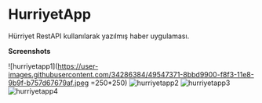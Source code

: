 # HurriyetApp
Hürriyet RestAPI kullanılarak yazılmış haber uygulaması. 

<b>Screenshots</b>

![hurriyetapp1](https://user-images.githubusercontent.com/34286384/49547371-8bbd9900-f8f3-11e8-9b9f-b757d67679af.jpeg =250*250)
![hurriyetapp2](https://user-images.githubusercontent.com/34286384/49547426-b0197580-f8f3-11e8-8b27-f558dc757624.jpeg)
![hurriyetapp3](https://user-images.githubusercontent.com/34286384/49547431-b4de2980-f8f3-11e8-81db-2415d90766d8.jpeg)
![hurriyetapp4](https://user-images.githubusercontent.com/34286384/49547439-bb6ca100-f8f3-11e8-9a45-a34719c90056.jpeg)

